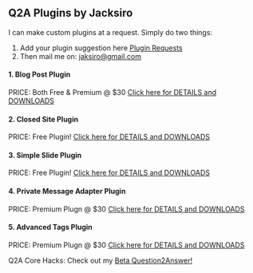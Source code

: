 ## Q2A Plugins by Jacksiro

I can make custom plugins at a request. Simply do two things:
1. Add your plugin suggestion here [Plugin Requests](http://www.question2answer.org/qa/65702/plugin-requests-what-plugins-wish-have-developed-your-site)
2. Then mail me on: jaksiro@gmail.com

#### 1. Blog Post Plugin
PRICE: Both Free & Premium @ $30
[Click here for DETAILS and DOWNLOADS](https://github.com/JackSiro/Q2A-Blog-Post-Plugin)

#### 2. Closed Site Plugin 
PRICE: Free Plugin!
[Click here for DETAILS and DOWNLOADS](https://github.com/JackSiro/Q2A-Closed-Site-Plugin)

#### 3. Simple Slide Plugin 
PRICE: Free Plugin!
[Click here for DETAILS and DOWNLOADS](https://github.com/JackSiro/Q2A-Simple-Slide-Plugin)

#### 4. Private Message Adapter Plugin
PRICE: Premium Plugn @ $30
[Click here for DETAILS and DOWNLOADS](https://github.com/JackSiro/Q2A-PM-Adapter-Plugin)

#### 5. Advanced Tags Plugin
PRICE: Premium Plugn @ $30
[Click here for DETAILS and DOWNLOADS](https://github.com/JackSiro/Q2A-Advanced-Tags-Plugin)


Q2A Core Hacks: 
Check out my [Beta Question2Answer!](https://github.com/JackSiro/Question2Answer)

